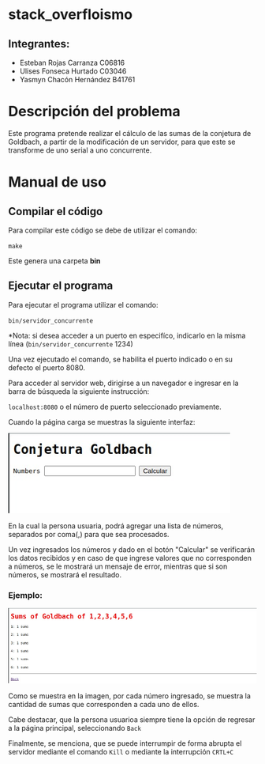 # stack_overfloismo

## Integrantes:

- Esteban Rojas Carranza C06816
- Ulises Fonseca Hurtado C03046
- Yasmyn Chacón Hernández B41761

# Descripción del problema

Este programa pretende realizar el cálculo de las sumas de la conjetura de Goldbach, a partir de la modificación de un servidor, para que este se transforme de uno serial a uno concurrente.

# Manual de uso

## **Compilar el código**

Para compilar este código se debe de utilizar el comando: 

`make`

Este genera una carpeta **bin**

## **Ejecutar el programa**
Para ejecutar el programa utilizar el comando:

`bin/servidor_concurrente`

*Nota: si desea acceder a un puerto en especifíco, indicarlo en la misma línea (`bin/servidor_concurrente` 1234) 

Una vez ejecutado el comando, se habilita el puerto indicado o en su defecto el puerto 8080.

Para acceder al servidor web, dirigirse a un navegador e ingresar en la barra de búsqueda la siguiente instrucción: 

`localhost:8080` o el número de puerto seleccionado previamente.

Cuando la página carga se muestras la siguiente interfaz: 

![DiagramaCompleto](/servidor_concurrente/design/image/paginaPrincipal.jpeg)

En la cual la persona usuaria, podrá agregar una lista de números, separados por coma(,) para que sea procesados.

Un vez ingresados los números y dado en el botón "Calcular" se verificarán los datos recibidos y en caso de que ingrese valores que no corresponden a números, se le mostrará un mensaje de error, mientras que si son números, se mostrará el resultado. 

### **Ejemplo:**

![DiagramaCompleto](/servidor_concurrente/design/image/ejemploAplicacion.jpeg)

Como se muestra en la imagen, por cada número ingresado, se muestra la cantidad de sumas que corresponden a cada uno de ellos. 

Cabe destacar, que la persona usuarioa siempre tiene la opción de regresar a la página principal, seleccionando `Back`

Finalmente, se menciona, que se puede interrumpir de forma abrupta el servidor mediante el comando `Kill` o mediante la interrupción `CRTL+C `